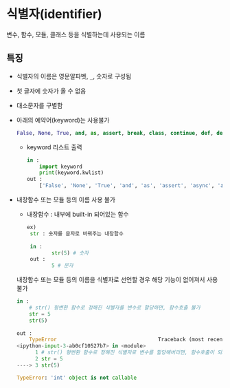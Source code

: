# 식별자(identifier)

변수, 함수, 모듈, 클래스 등을 식별하는데 사용되는 이름

## 특징

* 식별자의 이름은 영문알파벳, `_`, 숫자로 구성됨

* 첫 글자에 숫자가 올 수 없음

* 대소문자를 구별함

* 아래의 예약어(keyword)는 사용불가

  ```python
  False, None, True, and, as, assert, break, class, continue, def, del, elif, else, except, finally, for, from, global, if, import, in, is, lambda, nonlocal, not, or, pass, raise, return, try, while, with, yield
  ```

  * keyword 리스트 출력

    ```python
    in : 
        import keyword
        print(keyword.kwlist)
    out : 
        ['False', 'None', 'True', 'and', 'as', 'assert', 'async', 'await', 'break', 'class', 'continue', 'def', 'del', 'elif', 'else', 'except', 'finally', 'for', 'from', 'global', 'if', 'import', 'in', 'is', 'lambda', 'nonlocal', 'not', 'or', 'pass', 'raise', 'return', 'try', 'while', 'with', 'yield']
    ```

    

* 내장함수 또는 모듈 등의 이름 사용 불가

  * 내장함수 : 내부에 built-in 되어있는 함수

    ```python
    ex)
     str : 숫자를 문자로 바꿔주는 내장함수
     
     in : 
            str(5) # 숫자
     out : 
        	5 # 문자
    ```

  내장함수 또는 모듈 등의 이름을 식별자로 선언할 경우 해당 기능이 없어져서 사용불가

  ```python
  in : 
      # str() 형변환 함수로 정해진 식별자를 변수로 할당하면, 함수호출 불가
      str = 5
      str(5)
      
  out : 
      TypeError                                 Traceback (most recent call last)
  <ipython-input-3-ab0cf10527b7> in <module>
        1 # str() 형변환 함수로 정해진 식별자로 변수를 할당해버리면, 함수호출이 되지 않음.
        2 str = 5
  ----> 3 str(5)
  
  TypeError: 'int' object is not callable
  ```

  